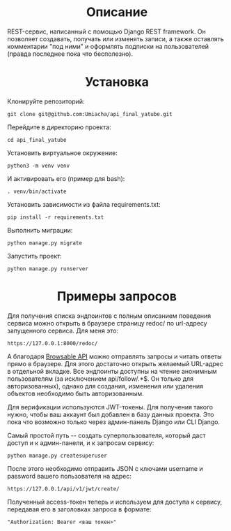 <h1 align="center"><b>Описание</b></h1>
REST-сервис, написанный с помощью Django REST framework. Он позволяет создавать, получать или изменять записи, а также оставлять комментарии "под ними" и оформлять подписки на пользователей (правда последнее пока что бесполезно).
<h1 align="center"><b>Установка</b></h1>
Клонируйте репозиторий:        

```
git clone git@github.com:Umiacha/api_final_yatube.git
```

Перейдите в директорию проекта:        

```
cd api_final_yatube
```

Установить виртуальное окружение:        

```
python3 -m venv venv
```

И активировать его (пример для bash):        

```
. venv/bin/activate
```

Установить зависимости из файла requirements.txt:        

```
pip install -r requirements.txt
```

Выполнить миграции:        

```
python manage.py migrate
```

Запустить проект:        

```
python manage.py runserver
```

<h1 align="center"><b>Примеры запросов</b></h1>
Для получения списка эндпоинтов с полным описанием поведения сервиса можно открыть в браузере страницу redoc/ по url-адресу запущенного сервиса.
Для меня это:        

```
https://127.0.0.1:8000/redoc/
```
А благодаря <a href="https://www.django-rest-framework.org/topics/browsable-api/">Browsable API</a> можно отправлять запросы и читать ответы прямо в браузере. Для этого достаточно открыть желаемый URL-адрес в отдельной вкладке.
Все эндпоинты доступны на чтение анонимным пользователям (за исключением api/follow/.*$. Он только для авторизованных), однако для создания, изменения или удаления объектов необходимо быть авторизованным.
<p>Для верификации используются JWT-токены. Для получения такого нужно, чтобы ваш аккаунт был добавлен в базу данных проекта. Это пока что возможно только через админ-панель Django или CLI Django.</p>
<p>Самый простой путь -- создать суперпользователя, который даст доступ и к админ-панели, и к запросам сервису:</p>        

```
python manage.py createsuperuser
```

<p>После этого необходимо отправить JSON с ключами username и password вашего пользователя на адрес:</p>        

```
https://127.0.0.1/api/v1/jwt/create/
```

<p>Полученный access-токен теперь и используем для доступа к сервису, передавая его в заголовках запроса в формате:</p>        

```
"Authorization: Bearer <ваш токен>"
```
